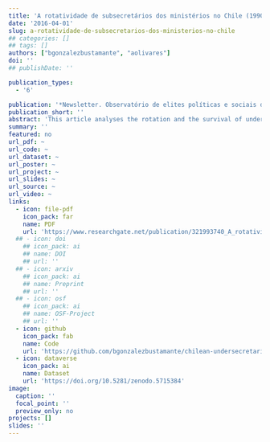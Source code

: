 ```yaml
---
title: 'A rotatividade de subsecretários dos ministérios no Chile (1990-2014)'
date: '2016-04-01'
slug: a-rotatividade-de-subsecretarios-dos-ministerios-no-chile
## categories: []
## tags: []
authors: ["bgonzalezbustamante", "aolivares"]
doi: ''
## publishDate: ''

publication_types:
  - '6'

publication: '*Newsletter. Observatório de elites políticas e sociais do Brasil. NUSP/UFPR, 3*(5), 1-19'
publication_short: ''
abstract: 'This article analyses the rotation and the survival of undersecretaries in Chile during the governments of the Concertación  (1990-2010)  and the government of  Sebastián  Piñera  (2010-2014). During the last decade, cabinets as an object of study have earned centrality among scholars who study the presidential functioning and those who study political elites.  In this context,  this paper analyses an object of study that has been overlooked: the undersecretaries,  the second government line. Descriptively it examines the rotation of all undersecretaries of the period. With survival analysis, specifically proportional hazards models,  the influence of institutional factors and critical events (shocks)  as a  kind of ministerial dependency, low presidential approval,  corruption scandals are evaluated,  among others,  in relation with the permanence of the undersecretaries in office. The findings of this article allow thought about factors that are part and influence the political system and emerge as predictors of risk/survival in the undersecretariats.  This makes this work an original contribution to the generation of knowledge about the role that undersecretaries have played within the government.'
summary: ''
featured: no
url_pdf: ~
url_code: ~
url_dataset: ~
url_poster: ~
url_project: ~
url_slides: ~
url_source: ~
url_video: ~
links:
  - icon: file-pdf
    icon_pack: far
    name: PDF
    url: 'https://www.researchgate.net/publication/321993740_A_rotatividade_de_subsecretarios_dos_ministerios_no_Chile_1990-2014'
  ## - icon: doi
    ## icon_pack: ai
    ## name: DOI
    ## url: ''
  ## - icon: arxiv
    ## icon_pack: ai
    ## name: Preprint
    ## url: ''
  ## - icon: osf
    ## icon_pack: ai
    ## name: OSF-Project
    ## url: ''
  - icon: github
    icon_pack: fab
    name: Code
    url: 'https://github.com/bgonzalezbustamante/chilean-undersecretaries'
  - icon: dataverse
    icon_pack: ai
    name: Dataset
    url: 'https://doi.org/10.5281/zenodo.5715384'
image:
  caption: ''
  focal_point: ''
  preview_only: no
projects: []
slides: ''
---
```

